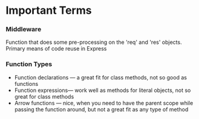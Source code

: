 # Important Terms

### Middleware
Function that does some pre-processing on the 'req' and 'res' objects. Primary means of code reuse in Express

### Function Types
* Function declarations — a great fit for class methods, not so good as functions
* Function expressions— work well as methods for literal objects, not so great for class methods
* Arrow functions — nice, when you need to have the parent scope while passing the function around, but not a great fit as any type of method